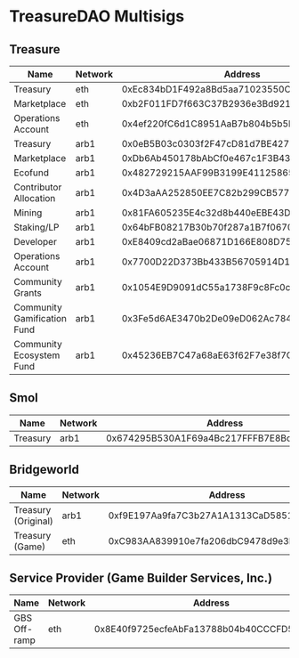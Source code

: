 # TreasureDAO Multisigs

## Treasure
| Name | Network | Address | Explorer |
| ------------- | ------------- | ------------- | ------------- |
| Treasury | eth | 0xEc834bD1F492a8Bd5aa71023550C44D4fB14632A | [Link](https://etherscan.io/address/0xEc834bD1F492a8Bd5aa71023550C44D4fB14632A) |
| Marketplace | eth | 0xb2F011FD7f663C37B2936e3Bd921d3ACcB90B416 | [Link](https://etherscan.io/address/0xb2F011FD7f663C37B2936e3Bd921d3ACcB90B416) |
| Operations Account | eth | 0x4ef220fC6d1C8951AaB7b804b5b5EED21D7A5150 | [Link](https://etherscan.io/address/0x4ef220fC6d1C8951AaB7b804b5b5EED21D7A5150) |
| Treasury | arb1 | 0x0eB5B03c0303f2F47cD81d7BE4275AF8Ed347576 | [Link](https://arbiscan.io/address/0x0eB5B03c0303f2F47cD81d7BE4275AF8Ed347576) |
| Marketplace | arb1 | 0xDb6Ab450178bAbCf0e467c1F3B436050d907E233 | [Link](https://arbiscan.io/address/0xDb6Ab450178bAbCf0e467c1F3B436050d907E233) |
| Ecofund | arb1 | 0x482729215AAF99B3199E41125865821ed5A4978a | [Link](https://arbiscan.io/address/0x482729215AAF99B3199E41125865821ed5A4978a) |
| Contributor Allocation | arb1 | 0x4D3aAA252850EE7C82b299CB5778925BBE92f1fC | [Link](https://arbiscan.io/address/0x4D3aAA252850EE7C82b299CB5778925BBE92f1fC) |
| Mining | arb1 | 0x81FA605235E4c32d8b440eEBE43D82e9E083166b | [Link](https://arbiscan.io/address/0x81FA605235E4c32d8b440eEBE43D82e9E083166b) |
| Staking/LP | arb1 | 0x64bFB08217B30b70f287a1B7f0670BDD49F8A13f | [Link](https://arbiscan.io/address/0x64bFB08217B30b70f287a1B7f0670BDD49F8A13f) |
| Developer | arb1 | 0xE8409cd2aBae06871D166E808D75aDdb0537033A | [Link](https://arbiscan.io/address/0xE8409cd2aBae06871D166E808D75aDdb0537033A) |
| Operations Account | arb1 | 0x7700D22D373Bb433B56705914D114144e8caDad3 | [Link](https://arbiscan.io/address/0x7700D22D373Bb433B56705914D114144e8caDad3) |
| Community Grants | arb1 | 0x1054E9D9091dC55a1738F9c8Fc0c79E59E222804 | [Link](https://arbiscan.io/address/0x1054E9D9091dC55a1738F9c8Fc0c79E59E222804) |
| Community Gamification Fund | arb1 | 0x3Fe5d6AE3470b2De09eD062Ac78444E44Aa0cACe | [Link](https://arbiscan.io/address/0x3Fe5d6AE3470b2De09eD062Ac78444E44Aa0cACe) |
| Community Ecosystem Fund | arb1 | 0x45236EB7C47a68aE63f62F7e38f7C2F864f2Ad14 | [Link](https://arbiscan.io/address/0x45236EB7C47a68aE63f62F7e38f7C2F864f2Ad14) |

## Smol
| Name | Network | Address | Explorer |
| ------------- | ------------- | ------------- | ------------- |
| Treasury | arb1 | 0x674295B530A1F69a4Bc217FFFB7E8BcDF9971678 | [Link](https://arbiscan.io/address/0x674295B530A1F69a4Bc217FFFB7E8BcDF9971678) |

## Bridgeworld
| Name | Network | Address | Explorer |
| ------------- | ------------- | ------------- | ------------- |
| Treasury (Original) | arb1 | 0xf9E197Aa9fa7C3b27A1A1313CaD5851B55F2FD71 | [Link](https://arbiscan.io/address/0xf9E197Aa9fa7C3b27A1A1313CaD5851B55F2FD71) |
| Treasury (Game) | eth | 0xC983AA839910e7fa206dbC9478d9e3bbDFb88515 | [Link](https://etherscan.io/address/0xC983AA839910e7fa206dbC9478d9e3bbDFb88515) |

## Service Provider (Game Builder Services, Inc.)
| Name | Network | Address | Explorer |
| ------------- | ------------- | ------------- | ------------- |
| GBS Off-ramp | eth | 0x8E40f9725ecfeAbFa13788b04b40CCCFD5d6d9C4| [Link](https://etherscan.io/address/0x8E40f9725ecfeAbFa13788b04b40CCCFD5d6d9C4) 
